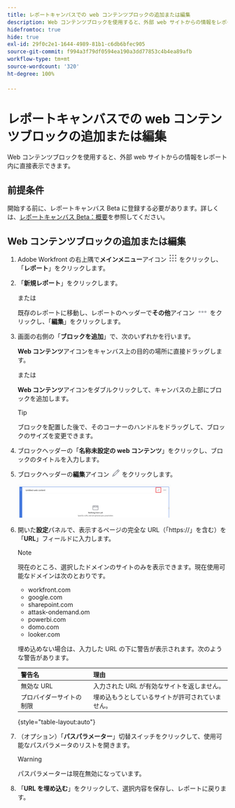 ```yaml
---
title: レポートキャンバスでの web コンテンツブロックの追加または編集
description: Web コンテンツブロックを使用すると、外部 web サイトからの情報をレポート内に直接表示できます。
hidefromtoc: true
hide: true
exl-id: 29f0c2e1-1644-4989-81b1-c6db6bfec905
source-git-commit: f994a3f79df0594ea190a3dd77853c4b4ea89afb
workflow-type: tm+mt
source-wordcount: '320'
ht-degree: 100%

---
```


# レポートキャンバスでの web コンテンツブロックの追加または編集

Web コンテンツブロックを使用すると、外部 web サイトからの情報をレポート内に直接表示できます。

## 前提条件

開始する前に、レポートキャンバス Beta に登録する必要があります。詳しくは、[レポートキャンバス Beta：概要](/help/quicksilver/product-announcements/betas/canvas-dashboards-beta/reporting-canvas-beta-overview.md)を参照してください。

## Web コンテンツブロックの追加または編集

1. Adobe Workfront の右上隅で&#x200B;**メインメニュー**&#x200B;アイコン ![](assets/main-menu-icon.png) をクリックし、「**レポート**」をクリックします。
1. 「**新規レポート**」をクリックします。

   または

   既存のレポートに移動し、レポートのヘッダーで&#x200B;**その他**&#x200B;アイコン ![](assets/more-icon-27x15.png) をクリックし、「**編集**」をクリックします。

1. 画面の右側の「**ブロックを追加**」で、次のいずれかを行います。

   **Web コンテンツ**&#x200B;アイコンをキャンバス上の目的の場所に直接ドラッグします。

   または

   **Web コンテンツ**&#x200B;アイコンをダブルクリックして、キャンバスの上部にブロックを追加します。

   >[!TIP]
   >
   >ブロックを配置した後で、そのコーナーのハンドルをドラッグして、ブロックのサイズを変更できます。

1. ブロックヘッダーの「**名称未設定の web コンテンツ**」をクリックし、ブロックのタイトルを入力します。
1. ブロックヘッダーの&#x200B;**編集**&#x200B;アイコン ![](assets/edit-icon.png) をクリックします。

   ![](assets/web-content-block-header-350x76.png)

1. 開いた&#x200B;**設定**&#x200B;パネルで、表示するページの完全な URL（「https://」を含む）を「**URL**」フィールドに入力します。

   >[!NOTE]
   >
   >現在のところ、選択したドメインのサイトのみを表示できます。現在使用可能なドメインは次のとおりです。
   >   
   >   * workfront.com
   >   * google.com
   >   * sharepoint.com
   >   * attask-ondemand.om
   >   * powerbi.com
   >   * domo.com
   >   * looker.com

   埋め込めない場合は、入力した URL の下に警告が表示されます。次のような警告があります。

   | 警告名 | 理由 |
   |---|---|
   | 無効な URL | 入力された URL が有効なサイトを返しません。 |
   | プロバイダーサイトの制限 | 埋め込もうとしているサイトが許可されていません。 |

   {style="table-layout:auto"}

1. （オプション）「**パスパラメーター**」切替スイッチをクリックして、使用可能なパスパラメータのリストを開きます。

   >[!WARNING]
   >
   >パスパラメーターは現在無効になっています。

1. 「**URL を埋め込む**」をクリックして、選択内容を保存し、レポートに戻ります。
